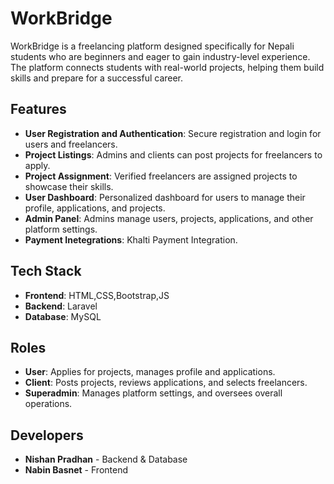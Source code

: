 # WorkBridge

WorkBridge is a freelancing platform designed specifically for Nepali students who are beginners and eager to gain industry-level experience. The platform connects students with real-world projects, helping them build skills and prepare for a successful career.

## Features

- **User Registration and Authentication**: Secure registration and login for users and freelancers.
- **Project Listings**: Admins and clients can post projects for freelancers to apply.
- **Project Assignment**: Verified freelancers are assigned projects to showcase their skills.
- **User Dashboard**: Personalized dashboard for users to manage their profile, applications, and projects.
- **Admin Panel**: Admins manage users, projects, applications, and other platform settings.
- **Payment Inetegrations**: Khalti Payment Integration.

## Tech Stack

- **Frontend**: HTML,CSS,Bootstrap,JS
- **Backend**: Laravel
- **Database**: MySQL

## Roles

- **User**: Applies for projects, manages profile and applications.
- **Client**: Posts projects, reviews applications, and selects freelancers.
- **Superadmin**: Manages platform settings, and oversees overall operations.

## Developers



- **Nishan Pradhan** - Backend & Database
- **Nabin Basnet** - Frontend
